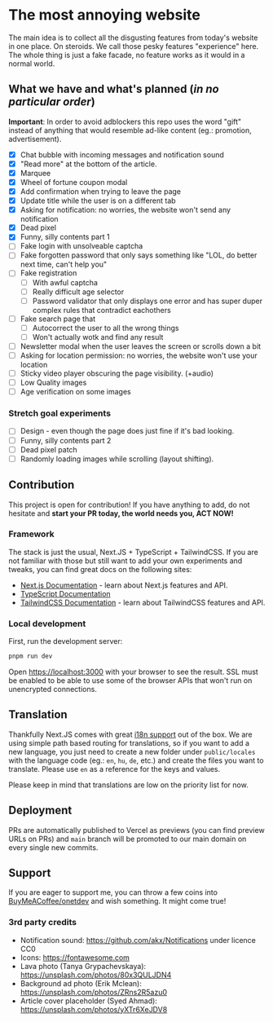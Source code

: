 # The most annoying website 

The main idea is to collect all the disgusting features from today's website in one place. On steroids. We call those pesky features "experience" here. The whole thing is just a fake facade, no feature works as it would in a normal world.

## What we have and what's planned (_in no particular order_)

**Important**: In order to avoid adblockers this repo uses the word "gift" instead of anything that would resemble ad-like content (eg.: promotion, advertisement).

- [x] Chat bubble with incoming messages and notification sound
- [x] "Read more" at the bottom of the article.
- [x] Marquee
- [x] Wheel of fortune coupon modal
- [x] Add confirmation when trying to leave the page
- [x] Update title while the user is on a different tab
- [x] Asking for notification: no worries, the website won't send any notification
- [x] Dead pixel
- [x] Funny, silly contents part 1
- [ ] Fake login with unsolveable captcha
- [ ] Fake forgotten password that only says something like "LOL, do better next time, can't help you"
- [ ] Fake registration
  - [ ] With awful captcha
  - [ ] Really difficult age selector
  - [ ] Password validator that only displays one error and has super duper complex rules that contradict eachothers
- [ ] Fake search page that
  - [ ] Autocorrect the user to all the wrong things
  - [ ] Won't actually wotk and find any result
- [ ] Newsletter modal when the user leaves the screen or scrolls down a bit
- [ ] Asking for location permission: no worries, the website won't use your location
- [ ] Sticky video player obscuring the page visibility. (+audio)
- [ ] Low Quality images
- [ ] Age verification on some images

### Stretch goal experiments

- [ ] Design - even though the page does just fine if it's bad looking.
- [ ] Funny, silly contents part 2
- [ ] Dead pixel patch
- [ ] Randomly loading images while scrolling (layout shifting).

## Contribution

This project is open for contribution! If you have anything to add, do not hesitate and **start your PR today, the world needs you, ACT NOW!**

### Framework

The stack is just the usual, Next.JS + TypeScript + TailwindCSS. If you are not familiar with those but still want to add your own experiments and tweaks, you can find great docs on the following sites:

- [Next.js Documentation](https://nextjs.org/docs) - learn about Next.js features and API.
- [TypeScript Documentation](https://www.typescriptlang.org/docs/)
- [TailwindCSS Documentation](https://tailwindcss.com/docs) - learn about TailwindCSS features and API.

### Local development

First, run the development server:

```bash
pnpm run dev
```

Open [https://localhost:3000](https://localhost:3000) with your browser to see the result. SSL must be enabled to be able to use some of the browser APIs that won't run on unencrypted connections.

## Translation

Thankfully Next.JS comes with great [i18n support](https://nextjs.org/docs/pages/building-your-application/routing/internationalization) out of the box. We are using simple path based routing for translations, so if you want to add a new language, you just need to create a new folder under `public/locales` with the language code (eg.: `en`, `hu`, `de`, etc.) and create the files you want to translate. Please use `en` as a reference for the keys and values.

Please keep in mind that translations are low on the priority list for now.

## Deployment

PRs are automatically published to Vercel as previews (you can find preview URLs on PRs) and `main` branch will be promoted to our main domain on every single new commits.

## Support

If you are eager to support me, you can throw a few coins into [BuyMeACoffee/onetdev](https://www.buymeacoffee.com/onetdev) and wish something. It might come true!

### 3rd party credits

- Notification sound: https://github.com/akx/Notifications under licence CC0
- Icons: https://fontawesome.com
- Lava photo (Tanya Grypachevskaya): https://unsplash.com/photos/80x3QULJDN4
- Background ad photo (Erik Mclean): https://unsplash.com/photos/ZRns2R5azu0
- Article cover placeholder (Syed Ahmad): https://unsplash.com/photos/yXTr6XeJDV8
